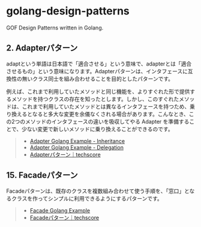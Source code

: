 # golang-design-patterns
GOF Design Patterns written in Golang.


## 2. Adapterパターン

adaptという単語は日本語で「適合させる」という意味で、adapterとは「適合させるもの」という意味になります。Adapterパターンは、インタフェースに互換性の無いクラス同士を組み合わせることを目的としたパターンです。

例えば、これまで利用していたメソッドと同じ機能を、よりすぐれた形で提供するメソッドを持つクラスの存在を知ったとします。しかし、このすぐれたメソッドは、これまで利用していたメソッドとは異なるインタフェースを持つため、乗り換えるとなると多大な変更を余儀なくされる場合があります。こんなとき、この2つのメソッドのインタフェースの違いを吸収してやる Adapter を準備することで、少ない変更で新しいメソッドに乗り換えることができるのです。

> - [Adapter Golang Example - Inheritance](./adapter/adapter_inheritance.go)
> - [Adapter Golang Example - Delegation](./adapter/adapter_delegation.go)
> - [Adapterパターン｜techscore](http://www.techscore.com/tech/DesignPattern/Adapter/Adapter1.html/)


## 15. Facadeパターン

Facadeパターンは、既存のクラスを複数組み合わせて使う手順を、「窓口」となるクラスを作ってシンプルに利用できるようにするパターンです。

> - [Facade Golang Example](./facade/facade.go)
> - [Facadeパターン｜techscore](http://www.techscore.com/tech/DesignPattern/Facade.html/)
